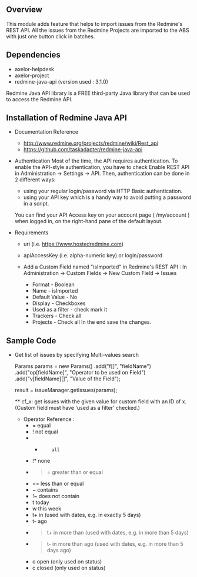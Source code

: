 Overview
------
This module adds feature that helps to import issues from the Redmine's REST API.
All the issues from the Redmine Projects are imported to the ABS with just one button click in batches.

  
Dependencies
------

* axelor-helpdesk
* axelor-project
* redmine-java-api (version used : 3.1.0)

Redmine Java API library is a FREE third-party Java library that can be used to access the Redmine API.


Installation of Redmine Java API
------

* Documentation Reference
	- http://www.redmine.org/projects/redmine/wiki/Rest_api
	- https://github.com/taskadapter/redmine-java-api

* Authentication 
	Most of the time, the API requires authentication. To enable the API-style authentication, you have to check Enable REST API in Administration -> Settings -> API. Then, authentication can be done in 2 			different ways:
	- using your regular login/password via HTTP Basic authentication.
	- using your API key which is a handy way to avoid putting a password in a script. 

	You can find your API Access key on your account page ( /my/account ) when logged in, on the right-hand pane of the default layout.

* Requirements
	- uri (i.e. https://www.hostedredmine.com)
	- apiAccessKey (i.e. alpha-numeric key) or login/password
	
	- Add a Custom Field named "isImported" in Redmine's REST API : 
	  In Administration -> Custom Fields -> New Custom Field -> Issues 
		- Format - Boolean
		- Name - isImported
		- Default Value - No
		- Display - Checkboxes
		- Used as a filter - check mark it
		- Trackers - Check all
		- Projects - Check all
	  In the end save the changes.
			

Sample Code
------

* Get list of issues by specifying Multi-values search

	Params params = new Params()
            .add("f[]", "fieldName")
            .add("op[fieldName]", "Operator to be used on Field")
            .add("v[fieldName][]", "Value of the Field");

	result = issueManager.getIssues(params);

	** cf_x: get issues with the given value for custom field with an ID of x. (Custom field must have 'used as a filter' checked.)	

	- Operator Reference : 
		- = 		equal
		- ! 		not equal
		- * 		all
		- !*		none
		- >= 		greater than or equal
		- <= 		less than or equal
		- ~ 		contains
		- !~ 		does not contain
		- t 		today
		- w 		this week
		- t+ 		in (used with dates, e.g. in exactly 5 days)
		- t- 		ago
		- >t+ 		in more than (used with dates, e.g. in more than 5 days)
		- >t- 		in more than ago (used with dates, e.g. in more than 5 days ago)
		- o 		open (only used on status)
		- c 		closed (only used on status)

